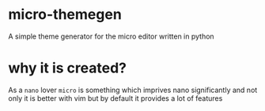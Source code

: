 # micro-themegen
A simple theme generator for the micro editor written in python

# why it is created?
As a `nano` lover `micro` is something which imprives nano significantly and not only it is better with vim but by default it provides a lot of features
